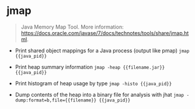 # jmap
> Java Memory Map Tool.
> More information: <https://docs.oracle.com/javase/7/docs/technotes/tools/share/jmap.html>.

- Print shared object mappings for a Java process (output like pmap)
`jmap {{java_pid}}`

- Print heap summary information
`jmap -heap {{filename.jar}} {{java_pid}}`

- Print histogram of heap usage by type
`jmap -histo {{java_pid}}`

- Dump contents of the heap into a binary file for analysis with jhat
`jmap -dump:format=b,file={{filename}} {{java_pid}}`
